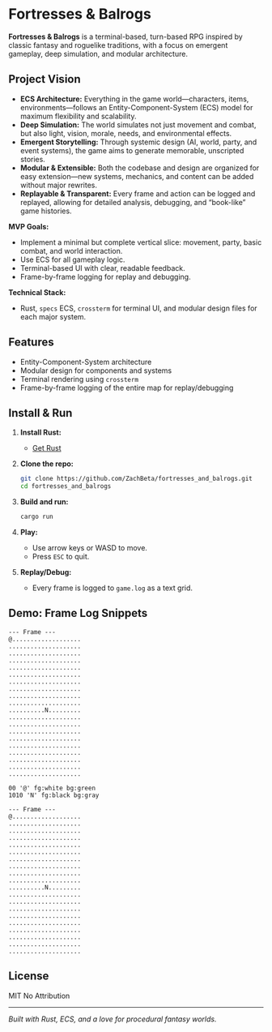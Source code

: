 # Fortresses & Balrogs

**Fortresses & Balrogs** is a terminal-based, turn-based RPG inspired by classic fantasy and roguelike traditions, with a focus on emergent gameplay, deep simulation, and modular architecture.

## Project Vision
- **ECS Architecture:** Everything in the game world—characters, items, environments—follows an Entity-Component-System (ECS) model for maximum flexibility and scalability.
- **Deep Simulation:** The world simulates not just movement and combat, but also light, vision, morale, needs, and environmental effects.
- **Emergent Storytelling:** Through systemic design (AI, world, party, and event systems), the game aims to generate memorable, unscripted stories.
- **Modular & Extensible:** Both the codebase and design are organized for easy extension—new systems, mechanics, and content can be added without major rewrites.
- **Replayable & Transparent:** Every frame and action can be logged and replayed, allowing for detailed analysis, debugging, and “book-like” game histories.

**MVP Goals:**
- Implement a minimal but complete vertical slice: movement, party, basic combat, and world interaction.
- Use ECS for all gameplay logic.
- Terminal-based UI with clear, readable feedback.
- Frame-by-frame logging for replay and debugging.

**Technical Stack:**
- Rust, `specs` ECS, `crossterm` for terminal UI, and modular design files for each major system.

## Features
- Entity-Component-System architecture
- Modular design for components and systems
- Terminal rendering using `crossterm`
- Frame-by-frame logging of the entire map for replay/debugging

## Install & Run

1. **Install Rust:**
   - [Get Rust](https://rustup.rs/)

2. **Clone the repo:**
   ```sh
   git clone https://github.com/ZachBeta/fortresses_and_balrogs.git
   cd fortresses_and_balrogs
   ```

3. **Build and run:**
   ```sh
   cargo run
   ```

4. **Play:**
   - Use arrow keys or WASD to move.
   - Press `ESC` to quit.

5. **Replay/Debug:**
   - Every frame is logged to `game.log` as a text grid.

## Demo: Frame Log Snippets

```
--- Frame ---
@...................
....................
....................
....................
....................
....................
....................
....................
....................
....................
..........N.........
....................
....................
....................
....................
....................
....................
....................
....................
....................

00 '@' fg:white bg:green
1010 'N' fg:black bg:gray

--- Frame ---
@...................
....................
....................
....................
....................
....................
....................
....................
....................
....................
..........N.........
....................
....................
....................
....................
....................
....................
....................
....................
....................
```

## License
MIT No Attribution

---

*Built with Rust, ECS, and a love for procedural fantasy worlds.*
